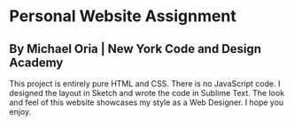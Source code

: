 <h1>Personal Website Assignment</h1>
<h2>By Michael Oria | New York Code and Design Academy</h2>

<p>This project is entirely pure HTML and CSS. There is no JavaScript code. I designed the layout in Sketch and wrote the code in Sublime Text. The look and feel of this website showcases my style as a Web Designer. I hope you enjoy.</p>
